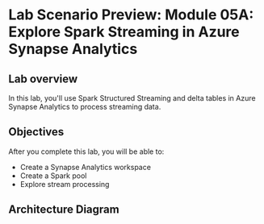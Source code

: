 # Lab Scenario Preview: Module 05A: Explore Spark Streaming in Azure Synapse Analytics

## Lab overview

In this lab, you'll use Spark Structured Streaming and delta tables in Azure Synapse Analytics to process streaming data.

## Objectives

After you complete this lab, you will be able to:

- Create a Synapse Analytics workspace
- Create a Spark pool
- Explore stream processing
    
## Architecture Diagram



